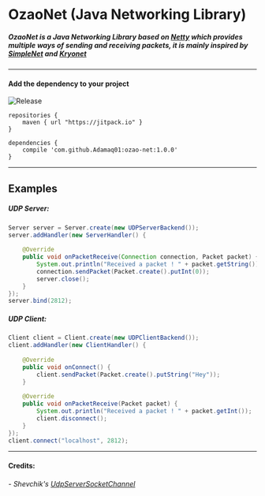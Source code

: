 # OzaoNet (Java Networking Library)

##### OzaoNet is a Java Networking Library based on [Netty](https://netty.io) which provides multiple ways of sending and receiving packets, it is mainly inspired by [SimpleNet](https://github.com/jhg023/SimpleNet) and [Kryonet](https://github.com/EsotericSoftware/kryonet)

****

#### Add the dependency to your project
![Release](https://jitpack.io/v/Adamaq01/ozao-net.svg)

```Gradle
repositories {
    maven { url "https://jitpack.io" }
}
```
```
dependencies {
    compile 'com.github.Adamaq01:ozao-net:1.0.0'
}
```

****

## Examples
##### UDP Server:
```Java
Server server = Server.create(new UDPServerBackend());
server.addHandler(new ServerHandler() {
    
    @Override
    public void onPacketReceive(Connection connection, Packet packet) {
        System.out.println("Received a packet ! " + packet.getString());
        connection.sendPacket(Packet.create().putInt(0));
        server.close();
    }
});
server.bind(2812);
```

##### UDP Client:
```Java
Client client = Client.create(new UDPClientBackend());
client.addHandler(new ClientHandler() {
    
    @Override
    public void onConnect() {
        client.sendPacket(Packet.create().putString("Hey"));
    }
    
    @Override
    public void onPacketReceive(Packet packet) {
        System.out.println("Received a packet ! " + packet.getInt());
        client.disconnect();
    }
});
client.connect("localhost", 2812);
```

****

#### Credits:
###### - Shevchik's [UdpServerSocketChannel](https://github.com/Shevchik/UdpServerSocketChannel)

